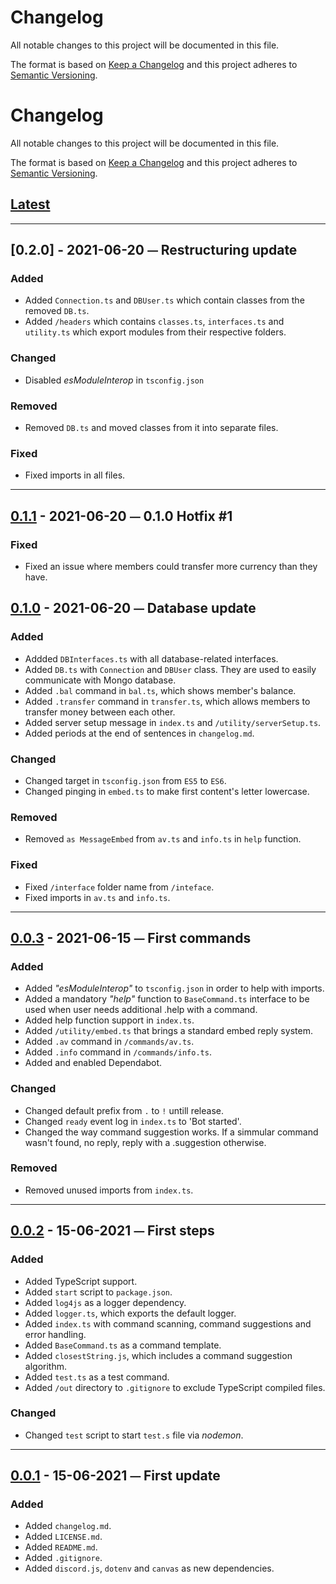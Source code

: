 # Changelog
All notable changes to this project will be documented in this file.

The format is based on [Keep a Changelog](https://keepachangelog.com/) and this project adheres to [Semantic Versioning](https://semver.org/).

# Changelog
All notable changes to this project will be documented in this file.

The format is based on [Keep a Changelog][Keep a Changelog] and this project adheres to [Semantic Versioning][Semantic Versioning].

## [Latest]
---
## [0.2.0] - 2021-06-20 ⏤ Restructuring update
### Added
  - Added `Connection.ts` and `DBUser.ts` which contain classes from the removed `DB.ts`.
  - Added `/headers` which contains `classes.ts`, `interfaces.ts` and `utility.ts` which export modules from their respective folders.
### Changed
  - Disabled *esModuleInterop* in `tsconfig.json`
### Removed
  - Removed `DB.ts` and moved classes from it into separate files.
### Fixed
  - Fixed imports in all files.
---
## [0.1.1] - 2021-06-20 ⏤ 0.1.0 Hotfix #1

### Fixed
  - Fixed an issue where members could transfer more currency than they have.
## [0.1.0] - 2021-06-20 ⏤ Database update
### Added
  - Addded `DBInterfaces.ts` with all database-related interfaces.
  - Added `DB.ts` with `Connection` and `DBUser` class. They are used to easily communicate with Mongo database.
  - Added `.bal` command in `bal.ts`, which shows member's balance.
  - Added `.transfer` command in `transfer.ts`, which allows members to transfer money between each other.
  - Added server setup message in `index.ts` and `/utility/serverSetup.ts`.
  - Added periods at the end of sentences in `changelog.md`.
### Changed
  - Changed target in `tsconfig.json` from `ES5` to `ES6`.
  - Changed pinging in `embed.ts` to make first content's letter lowercase.
### Removed
  - Removed `as MessageEmbed` from `av.ts` and `info.ts` in `help` function.
### Fixed
  - Fixed `/interface` folder name from `/inteface`.
  - Fixed imports in `av.ts` and `info.ts`.

---
## [0.0.3] - 2021-06-15 ⏤ First commands

### Added
  - Added *"esModuleInterop"* to `tsconfig.json` in order to help with imports.
  - Added a mandatory *"help"* function to `BaseCommand.ts` interface to be used when user needs additional .help with a command.
  - Added help function support in `index.ts`.
  - Added `/utility/embed.ts` that brings a standard embed reply system.
  - Added `.av` command in `/commands/av.ts`.
  - Added `.info` command in `/commands/info.ts`.
  - Added and enabled Dependabot.

### Changed
 - Changed default prefix from `.` to `!` untill release.
 - Changed `ready` event log in `index.ts` to 'Bot started'.
 - Changed the way command suggestion works. If a simmular command wasn't found, no reply, reply with a .suggestion otherwise.

### Removed
  - Removed unused imports from `index.ts`.
---
## [0.0.2] - 15-06-2021 ⏤ First steps

### Added
  - Added TypeScript support.
  - Added `start` script to `package.json`.
  - Added `log4js` as a logger dependency.
  - Added `logger.ts`, which exports the default logger.
  - Added `index.ts` with command scanning, command suggestions and error handling.
  - Added `BaseCommand.ts` as a command template.
  - Added `closestString.js`, which includes a command suggestion algorithm.
  - Added `test.ts` as a test command.
  - Added `/out` directory to `.gitignore` to exclude TypeScript compiled files.
### Changed
  - Changed `test` script to start `test.s` file via *nodemon*.
---
## [0.0.1] - 15-06-2021 ⏤ First update

### Added
  - Added `changelog.md`.
  - Added `LICENSE.md`.
  - Added `README.md`.
  - Added `.gitignore`.
  - Added `discord.js`, `dotenv` and `canvas` as new dependencies.


<!-- Links -->
[Keep a Changelog]: https://keepachangelog.com/
[Semantic Versioning]: https://semver.org/

<!-- Versions -->
[Latest]: https://github.com/da-the-dev/motodori-2.0/compare/0.1.0...HEAD
[0.1.1]: https://github.com/da-the-dev/motodori-2.0/compare/v0.1.0..v0.1.1
[0.1.0]: https://github.com/da-the-dev/motodori-2.0/compare/v0.0.3..v0.1.0
[0.0.3]: https://github.com/da-the-dev/motodori-2.0/compare/v0.0.2..v0.0.3
[0.0.2]: https://github.com/da-the-dev/motodori-2.0/compare/0.0.2...0.0.1
[0.0.1]: https://github.com/da-the-dev/motodori-2.0/releases/v0.0.1
